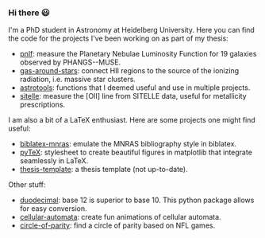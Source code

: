### Hi there 😃

I'm a PhD student in Astronomy at Heidelberg University. Here you can find the code for the projects I've been working on as part of my thesis:

* [pnlf](https://github.com/fschmnn/pnlf): measure the Planetary Nebulae Luminosity Function for 19 galaxies observed by PHANGS--MUSE.
* [gas-around-stars](https://github.com/fschmnn/gas-around-stars): connect HII regions to the source of the ionizing radiation, i.e. massive star clusters.
* [astrotools](https://github.com/fschmnn/astrotools): functions that I deemed useful and use in multiple projects.
* [sitelle](https://github.com/fschmnn/sitelle): measure the [OII] line from SITELLE data, useful for metallicity prescriptions.

I am also a bit of a LaTeX enthusiast. Here are some projects one might find useful: 

* [biblatex-mnras](https://github.com/fschmnn/biblatex-mnras): emulate the MNRAS bibliography style in biblatex.
* [pyTeX](https://github.com/fschmnn/pyTeX): stylesheet to create beautiful figures in matplotlib that integrate seamlessly in LaTeX.
* [thesis-template](https://github.com/fschmnn/thesis-template): a thesis template (not up-to-date).

Other stuff:

* [duodecimal](https://github.com/fschmnn/duodecimal): base 12 is superior to base 10. This python package allows for easy conversion.
* [cellular-automata](https://github.com/fschmnn/cellular-automata): create fun animations of cellular automata. 
* [circle-of-parity](https://github.com/fschmnn/circle-of-parity): find a circle of parity based on NFL games.


<!--
**fschmnn/fschmnn** is a ✨ _special_ ✨ repository because its `README.md` (this file) appears on your GitHub profile.

Here are some ideas to get you started:

- 🔭 I’m currently working on ...
- 🌱 I’m currently learning ...
- 👯 I’m looking to collaborate on ...
- 🤔 I’m looking for help with ...
- 💬 Ask me about ...
- 📫 How to reach me: ...
- 😄 Pronouns: ...
- ⚡ Fun fact: ...
-->
